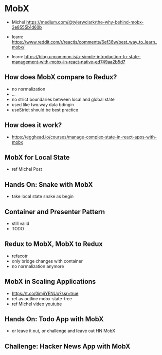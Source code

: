 # MobX

- Michel
https://medium.com/@tylerwclark/the-why-behind-mobx-3e8555b1d60b

- learn: https://www.reddit.com/r/reactjs/comments/6ef36w/best_way_to_learn_mobx/
- learn: https://blog.uncommon.is/a-simple-introduction-to-state-management-with-mobx-in-react-native-ed749aa2b5d7

## How does MobX compare to Redux?

- no normalization
- ...
- no strict boundaries between local and global state
- used like two.way data bdingin
- useStrict should be best practice

## How does it work?

- https://egghead.io/courses/manage-complex-state-in-react-apps-with-mobx

## MobX for Local State

- ref Michel Post

## Hands On: Snake with MobX

- take local state snake as begin

## Container and Presenter Pattern

- still valid
- TODO

## Redux to MobX, MobX to Redux

- refacotr
- only bridge changes with container
- no normalization anymore

## MobX in Scaling Applications

- https://t.co/0imjjYENUo?ssr=true
- ref as outline mobx-state-tree
- ref Michel video youtube

## Hands On: Todo App with MobX

- or leave it out, or challenge and leave out HN MobX

## Challenge: Hacker News App with MobX
